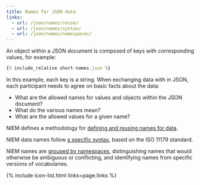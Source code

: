 ```yaml
---
title: Names for JSON data
links:
  - url: /json/names/reuse/
  - url: /json/names/syntax/
  - url: /json/names/namespaces/
---
```


An object within a JSON document is composed of keys with corresponding values,
for example:

```javascript
{% include_relative short-names.json %}
```

In this example, each key is a string. When exchanging data with in JSON, each
participant needs to agree on basic facts about the data:

* What are the allowed names for values and objects within the JSON document?
* What do the various names mean?
* What are the allowed values for a given name? 

NIEM defines a methodology for [defining and reusing names for data](reuse).

NIEM data names follow [a specific syntax](syntax), based on the ISO 11179 standard.

NIEM names are [grouped by namespaces](namespaces), distinguishing names that would otherwise
be ambiguous or conflicting, and identifying names from specific versions of
vocabularies.

{% include icon-list.html links=page.links %}
